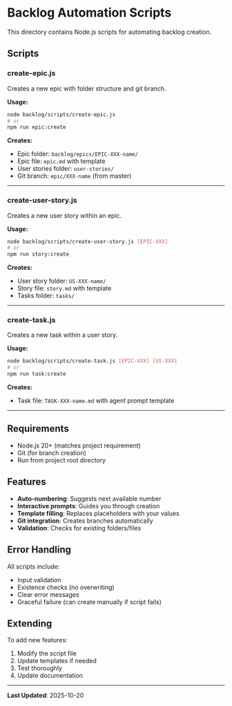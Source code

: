 # Backlog Automation Scripts

This directory contains Node.js scripts for automating backlog creation.

## Scripts

### create-epic.js
Creates a new epic with folder structure and git branch.

**Usage:**
```bash
node backlog/scripts/create-epic.js
# or
npm run epic:create
```

**Creates:**
- Epic folder: `backlog/epics/EPIC-XXX-name/`
- Epic file: `epic.md` with template
- User stories folder: `user-stories/`
- Git branch: `epic/XXX-name` (from master)

---

### create-user-story.js
Creates a new user story within an epic.

**Usage:**
```bash
node backlog/scripts/create-user-story.js [EPIC-XXX]
# or
npm run story:create
```

**Creates:**
- User story folder: `US-XXX-name/`
- Story file: `story.md` with template
- Tasks folder: `tasks/`

---

### create-task.js
Creates a new task within a user story.

**Usage:**
```bash
node backlog/scripts/create-task.js [EPIC-XXX] [US-XXX]
# or
npm run task:create
```

**Creates:**
- Task file: `TASK-XXX-name.md` with agent prompt template

---

## Requirements

- Node.js 20+ (matches project requirement)
- Git (for branch creation)
- Run from project root directory

## Features

- **Auto-numbering**: Suggests next available number
- **Interactive prompts**: Guides you through creation
- **Template filling**: Replaces placeholders with your values
- **Git integration**: Creates branches automatically
- **Validation**: Checks for existing folders/files

## Error Handling

All scripts include:
- Input validation
- Existence checks (no overwriting)
- Clear error messages
- Graceful failure (can create manually if script fails)

## Extending

To add new features:
1. Modify the script file
2. Update templates if needed
3. Test thoroughly
4. Update documentation

---

**Last Updated**: 2025-10-20
